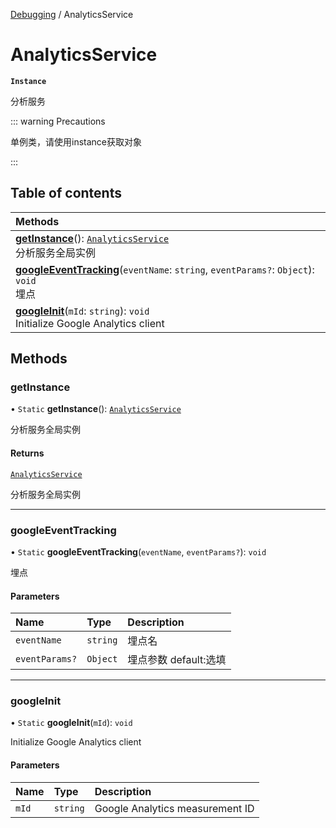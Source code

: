 [Debugging](../groups/Core.Debugging.md) / AnalyticsService

# AnalyticsService <Badge type="tip" text="Class" /> <Score text="AnalyticsService" />

**`Instance`**

分析服务

::: warning Precautions

单例类，请使用instance获取对象

:::

## Table of contents

| Methods |
| :-----|
| **[getInstance](mw.AnalyticsService.md#getinstance)**(): [`AnalyticsService`](mw.AnalyticsService.md) <br> 分析服务全局实例|
| **[googleEventTracking](mw.AnalyticsService.md#googleeventtracking)**(`eventName`: `string`, `eventParams?`: `Object`): `void` <br> 埋点|
| **[googleInit](mw.AnalyticsService.md#googleinit)**(`mId`: `string`): `void` <br> Initialize Google Analytics client|

## Methods

### getInstance <Score text="getInstance" /> 

• `Static` **getInstance**(): [`AnalyticsService`](mw.AnalyticsService.md) 

分析服务全局实例


#### Returns

[`AnalyticsService`](mw.AnalyticsService.md)

分析服务全局实例

___

### googleEventTracking <Score text="googleEventTracking" /> 

• `Static` **googleEventTracking**(`eventName`, `eventParams?`): `void` 

埋点


#### Parameters

| Name | Type | Description |
| :------ | :------ | :------ |
| `eventName` | `string` | 埋点名 |
| `eventParams?` | `Object` | 埋点参数 default:选填 |


___

### googleInit <Score text="googleInit" /> 

• `Static` **googleInit**(`mId`): `void` 

Initialize Google Analytics client


#### Parameters

| Name | Type | Description |
| :------ | :------ | :------ |
| `mId` | `string` | Google Analytics measurement ID |

